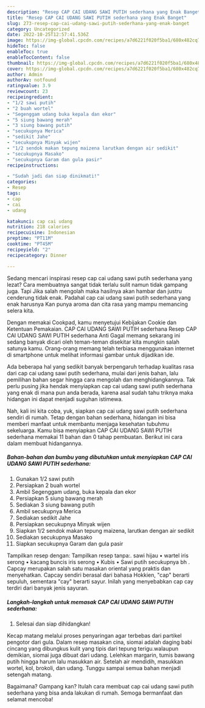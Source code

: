 ```yaml
---
description: "Resep CAP CAI UDANG SAWI PUTIH sederhana yang Enak Banget"
title: "Resep CAP CAI UDANG SAWI PUTIH sederhana yang Enak Banget"
slug: 273-resep-cap-cai-udang-sawi-putih-sederhana-yang-enak-banget
category: Uncategorized
date: 2022-10-25T12:57:41.536Z
image: https://img-global.cpcdn.com/recipes/a7d6221f020f5ba1/680x482cq70/cap-cai-udang-sawi-putih-sederhana-foto-resep-utama.jpg
hideToc: false
enableToc: true
enableTocContent: false
thumbnail: https://img-global.cpcdn.com/recipes/a7d6221f020f5ba1/680x482cq70/cap-cai-udang-sawi-putih-sederhana-foto-resep-utama.jpg
cover: https://img-global.cpcdn.com/recipes/a7d6221f020f5ba1/680x482cq70/cap-cai-udang-sawi-putih-sederhana-foto-resep-utama.jpg
author: Admin
authorAv: notfound
ratingvalue: 3.9
reviewcount: 23
recipeingredient:
- "1/2 sawi putih"
- "2 buah wortel"
- "Segenggam udang buka kepala dan ekor"
- "5 siung bawang merah"
- "3 siung bawang putih"
- "secukupnya Merica"
- "sedikit Jahe"
- "secukupnya Minyak wijen"
- "1/2 sendok makan tepung maizena larutkan dengan air sedikit"
- "secukupnya Masako"
- "secukupnya Garam dan gula pasir"
recipeinstructions:

- "Sudah jadi dan siap dinikmati!"
categories:
- Resep
tags:
- cap
- cai
- udang

katakunci: cap cai udang 
nutrition: 218 calories
recipecuisine: Indonesian
preptime: "PT11M"
cooktime: "PT45M"
recipeyield: "2"
recipecategory: Dinner

---
```



Sedang mencari inspirasi resep cap cai udang sawi putih sederhana yang lezat? Cara membuatnya sangat tidak terlalu sulit namun tidak gampang juga. Tapi Jika salah mengolah maka hasilnya akan hambar dan justru cenderung tidak enak. Padahal cap cai udang sawi putih sederhana yang enak harusnya Kan punya aroma dan cita rasa yang mampu memancing selera kita.


Dengan memakai Cookpad, kamu menyetujui Kebijakan Cookie dan Ketentuan Pemakaian. CAP CAI UDANG SAWI PUTIH sederhana Resep CAP CAI UDANG SAWI PUTIH sederhana Anti Gagal memang sekarang ini sedang banyak dicari oleh teman-teman disekitar kita mungkin salah satunya kamu. Orang-orang memang telah terbiasa menggunakan internet di smartphone untuk melihat informasi gambar untuk dijadikan ide.

Ada beberapa hal yang sedikit banyak berpengaruh terhadap kualitas rasa dari cap cai udang sawi putih sederhana, mulai dari jenis bahan, lalu pemilihan bahan segar hingga cara mengolah dan menghidangkannya. Tak perlu pusing jika hendak menyiapkan cap cai udang sawi putih sederhana yang enak di mana pun anda berada, karena asal sudah tahu triknya maka hidangan ini dapat menjadi suguhan istimewa.


Nah, kali ini kita coba, yuk, siapkan cap cai udang sawi putih sederhana sendiri di rumah. Tetap dengan bahan sederhana, hidangan ini bisa memberi manfaat untuk membantu menjaga kesehatan tubuhmu sekeluarga. Kamu bisa menyiapkan CAP CAI UDANG SAWI PUTIH sederhana memakai 11 bahan dan 0 tahap pembuatan. Berikut ini cara dalam membuat hidangannya.

<!--inarticleads1-->

##### Bahan-bahan dan bumbu yang dibutuhkan untuk menyiapkan CAP CAI UDANG SAWI PUTIH sederhana:

1. Gunakan 1/2 sawi putih
1. Persiapkan 2 buah wortel
1. Ambil Segenggam udang, buka kepala dan ekor
1. Persiapkan 5 siung bawang merah
1. Sediakan 3 siung bawang putih
1. Ambil secukupnya Merica
1. Sediakan sedikit Jahe
1. Persiapkan secukupnya Minyak wijen
1. Siapkan 1/2 sendok makan tepung maizena, larutkan dengan air sedikit
1. Sediakan secukupnya Masako
1. Siapkan secukupnya Garam dan gula pasir


Tampilkan resep dengan: Tampilkan resep tanpa:. sawi hijau • wartel iris serong • kacang buncis iris serong • Kubis • Sawi putih secukupnya bh . Capcay merupakan salah satu masakan oriental yang praktis dan menyehatkan. Capcay sendiri berasal dari bahasa Hokkien, &#34;cap&#34; berarti sepuluh, sementara &#34;cay&#34; berarti sayur. Inilah yang menyebabkan cap cay terdiri dari banyak jenis sayuran. 

<!--inarticleads2-->

##### Langkah-langkah untuk memasak CAP CAI UDANG SAWI PUTIH sederhana:


1. Selesai dan siap dihidangkan!

Kecap matang melalui proses penyaringan agar terbebas dari partikel pengotor dari gula. Dalam resep masakan cina, siomai adalah daging babi cincang yang dibungkus kulit yang tipis dari tepung terigu.walaupun demikian, siomai juga dibuat dari udang. Lelehkan margarin, tumis bawang putih hingga harum lalu masukkan air. Setelah air mendidih, masukkan wortel, kol, brokoli, dan udang. Tunggu sampai semua bahan menjadi setengah matang. 

Bagaimana? Gampang kan? Itulah cara membuat cap cai udang sawi putih sederhana yang bisa anda lakukan di rumah. Semoga bermanfaat dan selamat mencoba!
